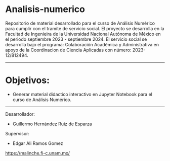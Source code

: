 # Analisis-numerico

Repositorio de material desarrollado para el curso de Análisis Numérico para cumplir con el tramite de servicio social.
El proyecto se desarrolla en la Facultad de Ingenieira de la Universidad Nacional Autónoma de México en el periodo septiembre 2023 - septiembre 2024. El servicio social se desarrolla bajo el programa: Colaboración Académica y Administrativa en apoyo de la Coordinacion de Ciencia Aplicadas con número: 2023-12/812494.

---

# Objetivos:

* Generar material didactico interactivo en Jupyter Notebook para el curso de Análisis Numérico.

---

Desarrollador:

- Guillermo Hernández Ruiz de Esparza

Supervisor:

- Edgar Ali Ramos Gomez


https://malinche.fi-c.unam.mx/
